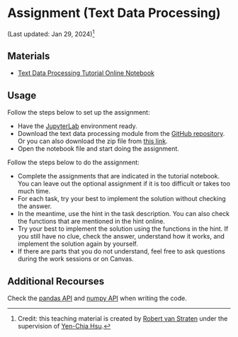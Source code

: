 # Assignment (Text Data Processing)

(Last updated: Jan 29, 2024)[^credit]

[^credit]: Credit: this teaching material is created by [Robert van Straten](https://github.com/robertvanstraten) under the supervision of [Yen-Chia Hsu](https://github.com/yenchiah).

## Materials

- [Text Data Processing Tutorial Online Notebook](tutorial-text-data)

## Usage

Follow the steps below to set up the assignment:
- Have the [JupyterLab](https://jupyter.org/install) environment ready.
- Download the text data processing module from the [GitHub repository](https://github.com/MultiX-Amsterdam/text-data-module). Or you can also download the zip file from [this link](https://github.com/MultiX-Amsterdam/text-data-module/archive/refs/heads/main.zip).
- Open the notebook file and start doing the assignment.

Follow the steps below to do the assignment:
- Complete the assignments that are indicated in the tutorial notebook. You can leave out the optional assignment if it is too difficult or takes too much time.
- For each task, try your best to implement the solution without checking the answer.
- In the meantime, use the hint in the task description. You can also check the functions that are mentioned in the hint online.
- Try your best to implement the solution using the functions in the hint. If you still have no clue, check the answer, understand how it works, and implement the solution again by yourself.
- If there are parts that you do not understand, feel free to ask questions during the work sessions or on Canvas.

## Additional Recourses

Check the [pandas API](https://pandas.pydata.org/docs/reference/index.html) and [numpy API](https://numpy.org/doc/stable/reference/index.html) when writing the code.
